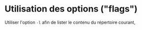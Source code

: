 # Utilisation des options ("flags")

Utiliser l'option `-l` afin de lister le contenu du répertoire courant, 
